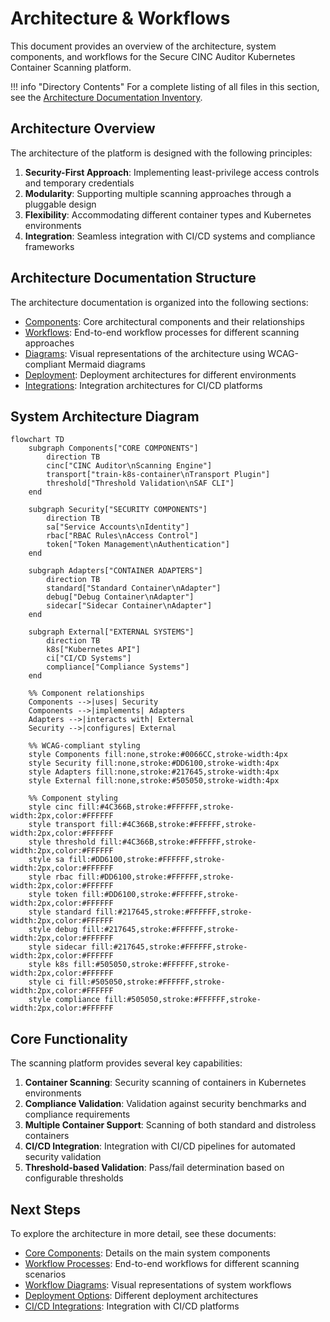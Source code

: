 # Architecture & Workflows

This document provides an overview of the architecture, system components, and workflows for the Secure CINC Auditor Kubernetes Container Scanning platform.

!!! info "Directory Contents"
    For a complete listing of all files in this section, see the [Architecture Documentation Inventory](inventory.md).

## Architecture Overview

The architecture of the platform is designed with the following principles:

1. **Security-First Approach**: Implementing least-privilege access controls and temporary credentials
2. **Modularity**: Supporting multiple scanning approaches through a pluggable design
3. **Flexibility**: Accommodating different container types and Kubernetes environments
4. **Integration**: Seamless integration with CI/CD systems and compliance frameworks

## Architecture Documentation Structure

The architecture documentation is organized into the following sections:

- [Components](components/index.md): Core architectural components and their relationships
- [Workflows](workflows/index.md): End-to-end workflow processes for different scanning approaches
- [Diagrams](diagrams/index.md): Visual representations of the architecture using WCAG-compliant Mermaid diagrams
- [Deployment](deployment/index.md): Deployment architectures for different environments
- [Integrations](integrations/index.md): Integration architectures for CI/CD platforms

## System Architecture Diagram

```mermaid
flowchart TD
    subgraph Components["CORE COMPONENTS"]
        direction TB
        cinc["CINC Auditor\nScanning Engine"]
        transport["train-k8s-container\nTransport Plugin"]
        threshold["Threshold Validation\nSAF CLI"]
    end
    
    subgraph Security["SECURITY COMPONENTS"]
        direction TB
        sa["Service Accounts\nIdentity"]
        rbac["RBAC Rules\nAccess Control"]
        token["Token Management\nAuthentication"]
    end
    
    subgraph Adapters["CONTAINER ADAPTERS"]
        direction TB
        standard["Standard Container\nAdapter"]
        debug["Debug Container\nAdapter"]
        sidecar["Sidecar Container\nAdapter"]
    end
    
    subgraph External["EXTERNAL SYSTEMS"]
        direction TB
        k8s["Kubernetes API"]
        ci["CI/CD Systems"]
        compliance["Compliance Systems"]
    end
    
    %% Component relationships
    Components -->|uses| Security
    Components -->|implements| Adapters
    Adapters -->|interacts with| External
    Security -->|configures| External
    
    %% WCAG-compliant styling
    style Components fill:none,stroke:#0066CC,stroke-width:4px
    style Security fill:none,stroke:#DD6100,stroke-width:4px
    style Adapters fill:none,stroke:#217645,stroke-width:4px
    style External fill:none,stroke:#505050,stroke-width:4px
    
    %% Component styling
    style cinc fill:#4C366B,stroke:#FFFFFF,stroke-width:2px,color:#FFFFFF
    style transport fill:#4C366B,stroke:#FFFFFF,stroke-width:2px,color:#FFFFFF
    style threshold fill:#4C366B,stroke:#FFFFFF,stroke-width:2px,color:#FFFFFF
    style sa fill:#DD6100,stroke:#FFFFFF,stroke-width:2px,color:#FFFFFF
    style rbac fill:#DD6100,stroke:#FFFFFF,stroke-width:2px,color:#FFFFFF
    style token fill:#DD6100,stroke:#FFFFFF,stroke-width:2px,color:#FFFFFF
    style standard fill:#217645,stroke:#FFFFFF,stroke-width:2px,color:#FFFFFF
    style debug fill:#217645,stroke:#FFFFFF,stroke-width:2px,color:#FFFFFF
    style sidecar fill:#217645,stroke:#FFFFFF,stroke-width:2px,color:#FFFFFF
    style k8s fill:#505050,stroke:#FFFFFF,stroke-width:2px,color:#FFFFFF
    style ci fill:#505050,stroke:#FFFFFF,stroke-width:2px,color:#FFFFFF
    style compliance fill:#505050,stroke:#FFFFFF,stroke-width:2px,color:#FFFFFF
```

## Core Functionality

The scanning platform provides several key capabilities:

1. **Container Scanning**: Security scanning of containers in Kubernetes environments
2. **Compliance Validation**: Validation against security benchmarks and compliance requirements
3. **Multiple Container Support**: Scanning of both standard and distroless containers
4. **CI/CD Integration**: Integration with CI/CD pipelines for automated security validation
5. **Threshold-based Validation**: Pass/fail determination based on configurable thresholds

## Next Steps

To explore the architecture in more detail, see these documents:

- [Core Components](components/core-components.md): Details on the main system components
- [Workflow Processes](workflows/index.md): End-to-end workflows for different scanning scenarios
- [Workflow Diagrams](diagrams/workflow-diagrams.md): Visual representations of system workflows
- [Deployment Options](deployment/index.md): Different deployment architectures
- [CI/CD Integrations](integrations/index.md): Integration with CI/CD platforms